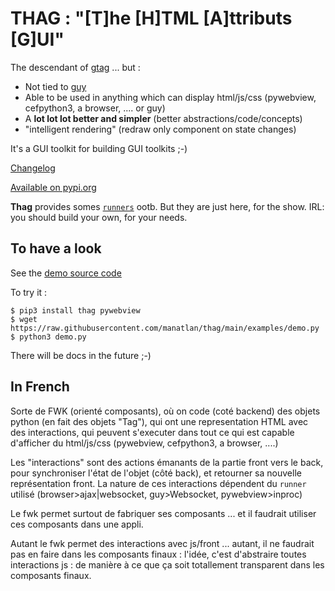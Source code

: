 # THAG : "[T]he [H]TML [A]ttributs [G]UI"

The descendant of [gtag](https://github.com/manatlan/gtag) ... but :

 * Not tied to [guy](https://github.com/manatlan/guy)
 * Able to be used in anything which can display html/js/css (pywebview, cefpython3, a browser, .... or guy)
 * A **lot lot lot better and simpler** (better abstractions/code/concepts)
 * "intelligent rendering" (redraw only component on state changes)

It's a GUI toolkit for building GUI toolkits ;-)

[Changelog](changelog.md)

[Available on pypi.org](https://pypi.org/project/thag/)

**Thag** provides somes [`runners`](thag/runners) ootb. But they are just here, for the show. IRL: you should build your own, for your needs.

## To have a look

See the [demo source code](https://github.com/manatlan/thag/blob/main/examples/demo.py)

To try it :

    $ pip3 install thag pywebview
    $ wget https://raw.githubusercontent.com/manatlan/thag/main/examples/demo.py
    $ python3 demo.py

There will be docs in the future ;-)

## In French
Sorte de FWK (orienté composants), où on code (coté backend) des objets python (en fait des objets "Tag"), qui ont une representation HTML avec des interactions, qui peuvent s'executer dans tout ce qui est capable d'afficher du html/js/css (pywebview, cefpython3, a browser, ....)

Les "interactions" sont des actions émanants de la partie front vers le back, pour synchroniser l'état de l'objet (côté back), et retourner sa nouvelle représentation front.
La nature de ces interactions dépendent du `runner` utilisé (browser>ajax|websocket, guy>Websocket, pywebview>inproc)

Le fwk permet surtout de fabriquer ses composants ... et il faudrait utiliser ces composants dans une appli.

Autant le fwk permet des interactions avec js/front ... autant, il ne faudrait pas en faire dans les composants finaux : l'idée, c'est d'abstraire toutes interactions js : de manière à ce que ça soit totallement transparent dans les composants finaux.

